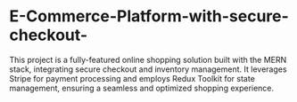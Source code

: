 # E-Commerce-Platform-with-secure-checkout-
This project is a fully-featured online shopping solution built with the MERN stack, integrating secure checkout and inventory management. It leverages Stripe for payment processing and employs Redux Toolkit for state management, ensuring a seamless and optimized shopping experience.
